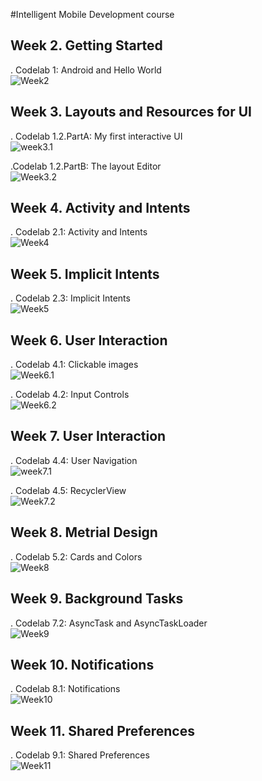 #Intelligent Mobile Development course
## Week 2. Getting Started
. Codelab 1: Android and Hello World <br>
![Week2](Week2.PNG)

## Week 3. Layouts and Resources for UI
. Codelab 1.2.PartA: My first interactive UI <br>
![week3.1](Week3-Part1.JPG)


.Codelab 1.2.PartB: The layout Editor <br>
![Week3.2](Week3-Part2.JPG)


## Week 4. Activity and Intents
. Codelab 2.1: Activity and Intents <br>
![Week4](week4.jpg)

## Week 5. Implicit Intents
. Codelab 2.3: Implicit Intents <br>
![Week5](week5.PNG)

## Week 6. User Interaction
. Codelab 4.1: Clickable images <br>
![Week6.1](week6-Part1.JPG)

. Codelab 4.2: Input Controls <br>
![Week6.2](Week6-Part2.JPG)

## Week 7. User Interaction
. Codelab 4.4: User Navigation <br>
![week7.1](Week7-Part1.JPG)

. Codelab 4.5: RecyclerView <br>
![Week7.2](Week7-Part2.PNG)

## Week 8. Metrial Design
. Codelab 5.2: Cards and Colors <br>
![Week8](Week8.JPG)

## Week 9. Background Tasks
. Codelab 7.2: AsyncTask and AsyncTaskLoader <br>
![Week9](Week9.JPG)

## Week 10. Notifications
. Codelab 8.1: Notifications <br>
![Week10](Week10.JPG)

## Week 11. Shared Preferences
. Codelab 9.1: Shared Preferences <br>
![Week11](Week11.JPG)
